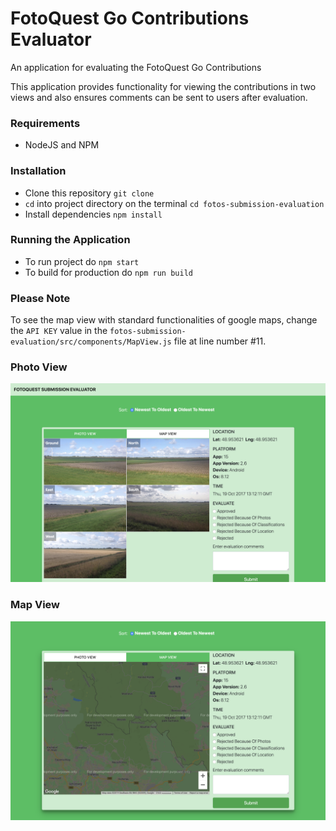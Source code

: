 # FotoQuest Go Contributions Evaluator
An application for evaluating the FotoQuest Go Contributions

This application provides functionality for viewing the contributions in two views and also ensures comments can be sent to users after evaluation.

### Requirements
- NodeJS and NPM

### Installation
- Clone this repository `git clone`
- `cd` into project directory on the terminal `cd fotos-submission-evaluation`
- Install dependencies `npm install`

### Running the Application
- To run project do `npm start`
- To build for production do `npm run build`

### Please Note
To see the map view with standard functionalities of google maps, change the `API KEY` value in the `fotos-submission-evaluation/src/components/MapView.js` file at line number #11.

### Photo View
![Fotoquest Contribution Evaluator](evaluator_photo_view.png?raw=true "Application Screen")

### Map View
![Fotoquest Contribution Evaluator](evaluator_map_view.png?raw=true "Application Screen")
